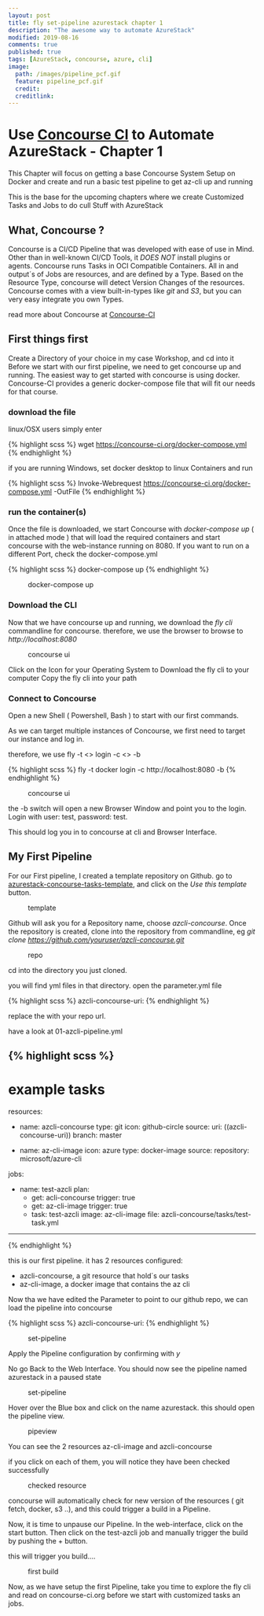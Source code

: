 ```yaml
---
layout: post
title: fly set-pipeline azurestack chapter 1
description: "The awesome way to automate AzureStack"
modified: 2019-08-16
comments: true
published: true
tags: [AzureStack, concourse, azure, cli]
image:
  path: /images/pipeline_pcf.gif
  feature: pipeline_pcf.gif
  credit: 
  creditlink: 
---
```


# Use [Concourse CI](https://concourse-ci.org/) to Automate AzureStack - Chapter 1

This Chapter will focus on getting a base Concourse System Setup on Docker and create and run a basic test pipeline to get az-cli up and running 

This is the base for the upcoming chapters where we create Customized Tasks and Jobs to do cull Stuff with AzureStack

## What, Concourse ?

Concourse is a CI/CD Pipeline that was developed with ease of use in Mind.
Other than in well-known CI/CD Tools, it *DOES NOT* install plugins or agents.
Concourse runs Tasks in OCI Compatible Containers.
All in and output´s of Jobs are resources, and are defined by a Type.
Based on the Resource Type, concourse will detect Version Changes of the resources. Concourse comes with a view built-in-types like *git* and *S3*, but you can very easy integrate you own Types.

read more about Concourse at [Concourse-CI](https://concourse-ci.org/docs.html)

## First things first

Create a Directory of your choice in my case Workshop, and cd into it
Before we start with our first pipeline, we need to get concourse up and running.
The easiest way to get started with concourse is using docker.
Concourse-CI provides a generic docker-compose file that will fit our needs for that course.

### download the file

linux/OSX users simply enter

{% highlight scss %}
wget https://concourse-ci.org/docker-compose.yml
{% endhighlight %}

if you are running Windows, set docker desktop to linux Containers and run

{% highlight scss %}
Invoke-Webrequest https://concourse-ci.org/docker-compose.yml -OutFile 
{% endhighlight %}

### run the container(s)
Once the file is downloaded, we start Concourse with
*docker-compose up* ( in attached mode )
that will load the required containers and start concourse with the web-instance running on 8080.
If you want to run on a different Port, check the docker-compose.yml

{% highlight scss %}
docker-compose up
{% endhighlight %}

<figure class="full">
	<img src="/images/concourse-up.gif" alt="">
	<figcaption>docker-compose up</figcaption>
</figure>

### Download the CLI
Now that we have concourse up and running, we download the *fly cli* commandline for concourse. therefore, we use the browser to browse to *http://localhost:8080*

<figure class="full">
	<img src="/images/concourse_fly_1.png" alt="">
	<figcaption>concourse ui</figcaption>
</figure>

Click on the Icon for your Operating System to Download the fly cli to your computer
Copy the fly cli into your path

### Connect to Concourse 
Open a new Shell ( Powershell, Bash ) to start with our first commands.

As we can target multiple instances of Concourse, we first need to target our instance and log in.

therefore, we use fly -t <<targetname>> login -c <<url>> -b

{% highlight scss %}
fly -t docker login -c http://localhost:8080 -b
{% endhighlight %}

<figure class="full">
	<img src="/images/concourse-login.png" alt="">
	<figcaption>concourse ui</figcaption>
</figure>

the -b switch will open a new Browser Window and point you to the login.
Login with user: test, password: test.

This should log you in to concourse at cli and Browser Interface.

## My First Pipeline

For our First pipeline, I created a template repository on Github.
go to [azurestack-concourse-tasks-template](https://github.com/bottkars/azurestack-concourse-tasks-template), and click on the *Use this template* button.

<figure class="full">
	<img src="/images/use-this-template.png" alt="">
	<figcaption>template</figcaption>
</figure>

Github will ask you for a Repository name, choose *azcli-concourse*.
Once the repository is created, clone into the repository from commandline, eg *git clone https://github.com/youruser/azcli-concourse.git*

<figure class="full">
	<img src="/images/clone-repo.png" alt="">
	<figcaption>repo</figcaption>
</figure>

cd into the directory you just cloned.

you will find yml files in that directory. open the parameter.yml file

{% highlight scss %}
azcli-concourse-uri: <your github repo>
{% endhighlight %}

replace the *<your github repo>* with your repo url.

have a look at 01-azcli-pipeline.yml

{% highlight scss %}
---
# example tasks
resources:
- name: azcli-concourse
  type: git
  icon: github-circle
  source: 
    uri: ((azcli-concourse-uri))
    branch: master

- name: az-cli-image
  icon: azure
  type: docker-image
  source: 
    repository: microsoft/azure-cli

jobs:
- name: test-azcli 
  plan:
  - get: acli-concourse
    trigger: true
  - get: az-cli-image
    trigger: true
  - task: test-azcli
    image: az-cli-image
    file: azcli-concourse/tasks/test-task.yml

---
{% endhighlight %}

this is our first pipeline. it has 2 resources configured:
- azcli-concourse, a git resource that hold´s our tasks
- az-cli-image, a docker image that contains the az cli

Now tha we have edited the Parameter to point to our github repo, we can load the pipeline into concourse

{% highlight scss %}
azcli-concourse-uri: <your github repo>
{% endhighlight %}

<figure class="full">
	<img src="/images/set-pipeline.png" alt="">
	<figcaption>set-pipeline</figcaption>
</figure>

Apply the Pipeline configuration by confirming with *y*

No go Back to the Web Interface. You should now see the pipeline named azurestack in a paused state

<figure class="full">
	<img src="/images/pipe-1.png" alt="">
	<figcaption>set-pipeline</figcaption>
</figure>

Hover over the Blue box and click on the name azurestack.
this should open the pipeline view.

<figure class="full">
	<img src="/images/pipeview1.png" alt="">
	<figcaption>pipeview</figcaption>
</figure>

You can see the 2 resources az-cli-image and azcli-concourse

if you click on each of them, you will notice they have been checked successfully

<figure class="full">
	<img src="/images/checked.png" alt="">
	<figcaption>checked resource</figcaption>
</figure>

concourse will automatically check for new version of the resources  ( git fetch, docker, s3 ..), and this could trigger a build in a Pipeline.

Now, it is time to unpause our Pipeline. In  the web-interface, click on the start button. Then click on the test-azcli job and manually trigger the build by pushing the + button.

this will trigger you build....

<figure class="full">
	<img src="/images/first-build.gif" alt="">
	<figcaption>first build</figcaption>
</figure>

Now, as we have setup the first Pipeline, take you time to explore the fly cli and read on concourse-ci.org before we start with customized tasks an jobs.